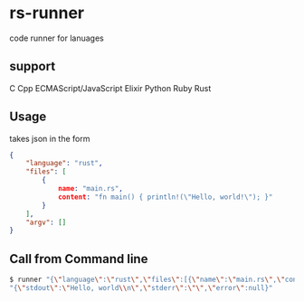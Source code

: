 # rs-runner

code runner for lanuages

## support

C
Cpp
ECMAScript/JavaScript
Elixir
Python
Ruby
Rust

## Usage

takes json in the form

```json
{
	"language": "rust",
	"files": [
		{
			name: "main.rs",
			content: "fn main() { println!(\"Hello, world!\"); }"
		}
	],
	"argv": []
}
```

## Call from Command line

```bash
$ runner "{\"language\":\"rust\",\"files\":[{\"name\":\"main.rs\",\"content\":\"fn main() { println!(\\\"Hello, world\\\"); }\"}],\"argv\":[]}"
"{\"stdout\":\"Hello, world\\n\",\"stderr\":\"\",\"error\":null}"
```
